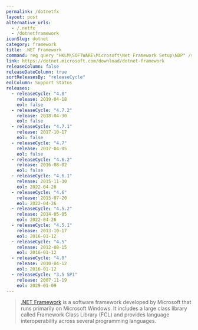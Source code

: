 ```yaml
---
permalink: /dotnetfx
layout: post
alternative_urls:
  - /.netfx
  - /dotnetframework
iconSlug: dotnet
category: framework
title: .NET Framework
command: reg query "HKLM\SOFTWARE\Microsoft\Net Framework Setup\NDP" /s
link: https://dotnet.microsoft.com/download/dotnet-framework
releaseColumn: false
releaseDateColumn: true
sortReleasesBy: "releaseCycle"
eolColumn: Support Status
releases:
  - releaseCycle: "4.8"
    release: 2019-04-18
    eol: false
  - releaseCycle: "4.7.2"
    release: 2018-04-30
    eol: false
  - releaseCycle: "4.7.1"
    release: 2017-10-17
    eol: false
  - releaseCycle: "4.7"
    release: 2017-04-05
    eol: false
  - releaseCycle: "4.6.2"
    release: 2016-08-02
    eol: false
  - releaseCycle: "4.6.1"
    release: 2015-11-30
    eol: 2022-04-26
  - releaseCycle: "4.6"
    release: 2015-07-20
    eol: 2022-04-26
  - releaseCycle: "4.5.2"
    release: 2014-05-05
    eol: 2022-04-26
  - releaseCycle: "4.5.1"
    release: 2013-10-17
    eol: 2016-01-12
  - releaseCycle: "4.5"
    release: 2012-08-15
    eol: 2016-01-12
  - releaseCycle: "4.0"
    release: 2010-04-12
    eol: 2016-01-12
  - releaseCycle: "3.5 SP1"
    release: 2007-11-19
    eol: 2029-01-09
---
```


> [.NET Framework](https://dotnet.microsoft.com/) is a software framework developed by Microsoft that runs primarily on Microsoft Windows. It includes a large class library called Framework Class Library (FCL) and provides language interoperability across several programming languages.
